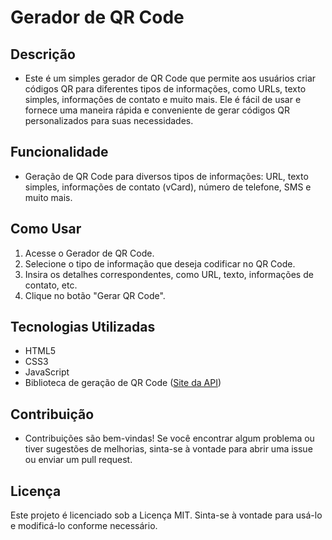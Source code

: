 # Gerador de QR Code

## Descrição
- Este é um simples gerador de QR Code que permite aos usuários criar códigos QR para diferentes tipos de informações, como URLs, texto simples, informações de contato e muito mais. Ele é fácil de usar e fornece uma maneira rápida e conveniente de gerar códigos QR personalizados para suas necessidades.

## Funcionalidade
- Geração de QR Code para diversos tipos de informações: URL, texto simples, informações de contato (vCard), número de telefone, SMS e muito mais.

## Como Usar
1. Acesse o Gerador de QR Code.
2. Selecione o tipo de informação que deseja codificar no QR Code.
3. Insira os detalhes correspondentes, como URL, texto, informações de contato, etc.
4. Clique no botão "Gerar QR Code".

## Tecnologias Utilizadas
- HTML5
- CSS3
- JavaScript
- Biblioteca de geração de QR Code ([Site da API](https://goqr.me/api/))

## Contribuição
- Contribuições são bem-vindas! Se você encontrar algum problema ou tiver sugestões de melhorias, sinta-se à vontade para abrir uma issue ou enviar um pull request.

## Licença
Este projeto é licenciado sob a Licença MIT. Sinta-se à vontade para usá-lo e modificá-lo conforme necessário.


